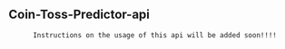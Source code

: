 ## Coin-Toss-Predictor-api
          

          Instructions on the usage of this api will be added soon!!!!

